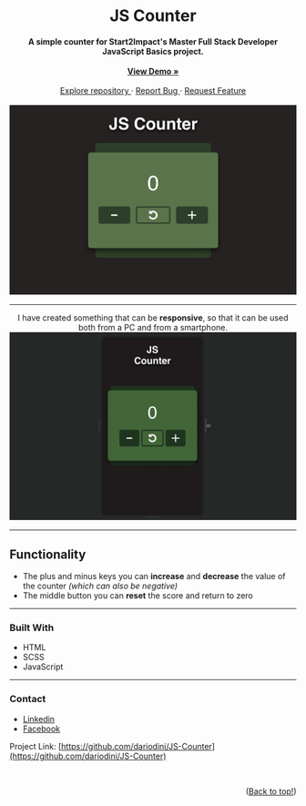 <span id="readme-top"></span>
<h1 align="center">JS Counter</h1>

<h4 align="center">A simple counter for Start2Impact's Master Full Stack Developer JavaScript Basics project.</h4>
<p align="center">
    <a href="https://js-counter.dariodinicuolo.it" target="_blank">
        <strong>View Demo »</strong>
    </a>
    <br />
    <br />
    <a href="https://github.com/dariodini/JS-Counter">
        Explore repository
    </a>
    ·
    <a href="https://github.com/dariodini/JS-Counter/issues">
        Report Bug
    </a>
    ·
    <a href="https://github.com/dariodini/JS-Counter/issues">
        Request Feature
    </a>
    <br>
    <br>
    <img alt="Counter image" src="https://github.com/dariodini/JS-Counter/blob/master/Progetto/img/Counter.png" width="750">
</p>

---

<p align="center">
    I have created something that can be <strong>responsive</strong>, so that it can be used both from a PC and from a smartphone.
    <br>
    <img alt="Counter responsive" src="https://github.com/dariodini/JS-Counter/blob/master/Progetto/img/Counter-responsive.gif" width="750">  
</p>

---

## Functionality

* The plus and minus keys you can **increase** and **decrease** the value of the counter _(which can also be negative)_
* The middle button you can **reset** the score and return to zero


---

### Built With

* HTML
* SCSS
* JavaScript

***

### Contact

* [Linkedin](https://it.linkedin.com/in/dariodinicuolo)
* [Facebook](https://www.facebook.com/dariodinicuoloo/)


Project Link: [https://github.com/dariodini/JS-Counter](https://github.com/dariodini/JS-Counter)

<br>

<p align="right">(<a href="#readme-top">Back to top!</a>)</p>